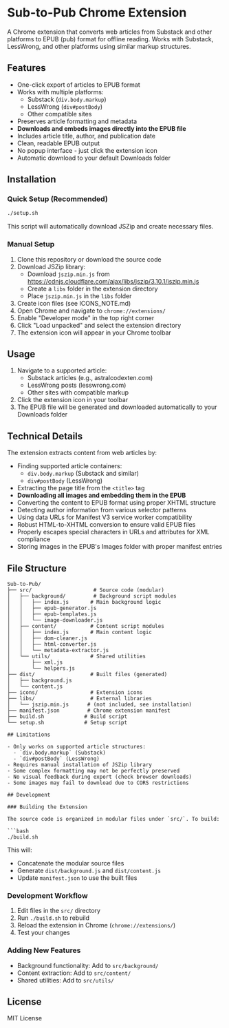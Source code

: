 # Sub-to-Pub Chrome Extension

A Chrome extension that converts web articles from Substack and other platforms to EPUB (pub) format for offline reading. Works with Substack, LessWrong, and other platforms using similar markup structures.

## Features

- One-click export of articles to EPUB format
- Works with multiple platforms:
  - Substack (`div.body.markup`)
  - LessWrong (`div#postBody`)
  - Other compatible sites
- Preserves article formatting and metadata
- **Downloads and embeds images directly into the EPUB file**
- Includes article title, author, and publication date
- Clean, readable EPUB output
- No popup interface - just click the extension icon
- Automatic download to your default Downloads folder

## Installation

### Quick Setup (Recommended)

```bash
./setup.sh
```

This script will automatically download JSZip and create necessary files.

### Manual Setup

1. Clone this repository or download the source code
2. Download JSZip library:
   - Download `jszip.min.js` from https://cdnjs.cloudflare.com/ajax/libs/jszip/3.10.1/jszip.min.js
   - Create a `libs` folder in the extension directory
   - Place `jszip.min.js` in the `libs` folder
3. Create icon files (see ICONS_NOTE.md)
4. Open Chrome and navigate to `chrome://extensions/`
5. Enable "Developer mode" in the top right corner
6. Click "Load unpacked" and select the extension directory
7. The extension icon will appear in your Chrome toolbar

## Usage

1. Navigate to a supported article:
   - Substack articles (e.g., astralcodexten.com)
   - LessWrong posts (lesswrong.com)
   - Other sites with compatible markup
2. Click the extension icon in your toolbar
3. The EPUB file will be generated and downloaded automatically to your Downloads folder

## Technical Details

The extension extracts content from web articles by:
- Finding supported article containers:
  - `div.body.markup` (Substack and similar)
  - `div#postBody` (LessWrong)
- Extracting the page title from the `<title>` tag
- **Downloading all images and embedding them in the EPUB**
- Converting the content to EPUB format using proper XHTML structure
- Detecting author information from various selector patterns
- Using data URLs for Manifest V3 service worker compatibility
- Robust HTML-to-XHTML conversion to ensure valid EPUB files
- Properly escapes special characters in URLs and attributes for XML compliance
- Storing images in the EPUB's Images folder with proper manifest entries

## File Structure

```
Sub-to-Pub/
├── src/                    # Source code (modular)
│   ├── background/         # Background script modules
│   │   ├── index.js       # Main background logic
│   │   ├── epub-generator.js
│   │   ├── epub-templates.js
│   │   └── image-downloader.js
│   ├── content/           # Content script modules
│   │   ├── index.js       # Main content logic
│   │   ├── dom-cleaner.js
│   │   ├── html-converter.js
│   │   └── metadata-extractor.js
│   └── utils/             # Shared utilities
│       ├── xml.js
│       └── helpers.js
├── dist/                  # Built files (generated)
│   ├── background.js
│   └── content.js
├── icons/                 # Extension icons
├── libs/                  # External libraries
│   └── jszip.min.js      # (not included, see installation)
├── manifest.json         # Chrome extension manifest
├── build.sh             # Build script
└── setup.sh             # Setup script

## Limitations

- Only works on supported article structures:
  - `div.body.markup` (Substack)
  - `div#postBody` (LessWrong)
- Requires manual installation of JSZip library
- Some complex formatting may not be perfectly preserved
- No visual feedback during export (check browser downloads)
- Some images may fail to download due to CORS restrictions

## Development

### Building the Extension

The source code is organized in modular files under `src/`. To build:

```bash
./build.sh
```

This will:
- Concatenate the modular source files
- Generate `dist/background.js` and `dist/content.js`
- Update `manifest.json` to use the built files

### Development Workflow

1. Edit files in the `src/` directory
2. Run `./build.sh` to rebuild
3. Reload the extension in Chrome (`chrome://extensions/`)
4. Test your changes

### Adding New Features

- Background functionality: Add to `src/background/`
- Content extraction: Add to `src/content/`
- Shared utilities: Add to `src/utils/`

## License

MIT License